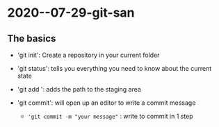 # 2020--07-29-git-san

## The basics

- 'git init': Create a repository in your current folder
- 'git status': tells you everything you need to know about the current state

- 'git add <path>': adds the path to the staging area
- 'git commit': will open up an editor to write a commit message
   -  `'git commit -m "your message"` : write <message> to commit in 1 step 


